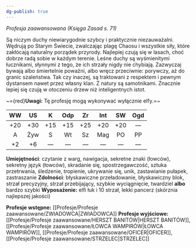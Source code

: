 ```yaml
---
dg-publish: true
---
```

*Profesja zaawansowana (Księga Zasad s. 71)*

Są niczym duchy niewiarygodnie szybcy i praktycznie niezauważalni. Wędrują po Starym Świecie, zwalczając plagę Chaosu i wszystkie siły, które zakłócają naturalny porządek przyrody. Najlepiej czują się w lasach, choć dobrze radą sobie w każdym terenie. Leśne duchy są wyśmienitymi łucznikami, słynnymi z tego, że ich strzały nigdy nie chybiają. Zazwyczaj bywają albo śmiertelnie poważni, albo wręcz przeciwnie: porywczy, aż do granic szaleństwa. Tak czy inaczej, są traktowani z respektem i pewnym dystansem nawet przez własny klan. Z natury są samotnikami. Znacznie lepiej się czują w otoczeniu drzew niż inteligentnych istot.

~={red}**Uwagi:** Tę profesję mogą wykonywać wyłącznie elfy.=~

| WW  | US  |  K  | Odp | Zr  | Int | SW  | Ogd |
|:---:|:---:|:---:|:---:|:---:|:---:|:---:|:---:|
| +20 | +30 | +15 | +15 | +25 | +20 | +20 |  —  |
|  A  | Żyw |  S  | Wt  | Sz  | Mag | PO  | PP  |
| +2  | +6  |  —  |  —  |  —  |  —  |  —  |  —  |

**Umiejętności**: czytanie z warg, nawigacja, sekretne znaki (łowców), sekretny język (łowców), skradanie się, spostrzegawczość, sztuka przetrwania, śledzenie, tropienie, ukrywanie się, unik, zastawianie pułapek, zastraszanie
**Zdolności**: błyskawiczne przeładowanie, błyskawiczny blok, strzał precyzyjny, strzał przebijający, szybkie wyciągnięcie, twardziel **albo** bardzo szybki
**Wyposażenie:** elfi łuk i 10 strzał, lekki pancerz (skórznia najlepszej jakości)

**Profesje wstępne:** [[Profesje/Profesje zaawansowane/ZWIADOWCA\|ZWIADOWCA]]
**Profesje wyjściowe:** [[Profesje/Profesje zaawansowane/HERSZT BANITÓW\|HERSZT BANITÓW]], [[Profesje/Profesje zaawansowane/ŁOWCA WAMPIRÓW\|ŁOWCA WAMPIRÓW]], [[Profesje/Profesje zaawansowane/OFICER\|OFICER]], [[Profesje/Profesje zaawansowane/STRZELEC\|STRZELEC]]